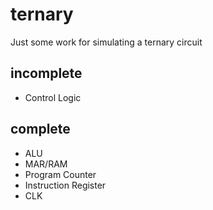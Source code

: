 # ternary
Just some work for simulating a ternary circuit

## incomplete
- Control Logic

## complete
- ALU
- MAR/RAM
- Program Counter
- Instruction Register
- CLK
